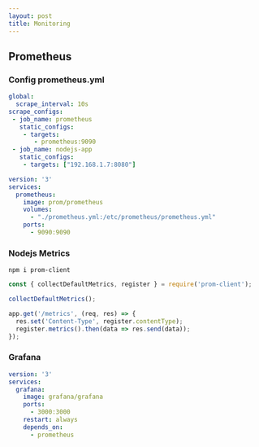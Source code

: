 ```yaml
---
layout: post
title: Monitoring
---
```


## Prometheus
### Config prometheus.yml
```yml
global:
  scrape_interval: 10s
scrape_configs:
 - job_name: prometheus
   static_configs:
    - targets:
       - prometheus:9090
 - job_name: nodejs-app
   static_configs:
    - targets: ["192.168.1.7:8080"]
```

```yml
version: '3'
services:
  prometheus:
    image: prom/prometheus
    volumes:
      - "./prometheus.yml:/etc/prometheus/prometheus.yml"
    ports:
      - 9090:9090
```

### Nodejs Metrics
```shell
npm i prom-client
```

```javascript
const { collectDefaultMetrics, register } = require('prom-client');

collectDefaultMetrics();

app.get('/metrics', (req, res) => {
  res.set('Content-Type', register.contentType);
  register.metrics().then(data => res.send(data));
});
```

### Grafana
```yml
version: '3'
services:
  grafana:
    image: grafana/grafana
    ports:
      - 3000:3000
    restart: always
    depends_on:
      - prometheus
```
